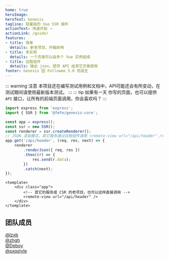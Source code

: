 ```yaml
---
home: true
heroImage: 
heroText: Genesis
tagline: 轻量级的 Vue SSR 插件
actionText: 快速开始 →
actionLink: /guide/
features:
- title: 简单
  details: 新老项目，开箱即用
- title: 多实例
  details: 一个页面可以由多个 Vue 实例组成
- title: 远程组件
  details: 输出 json，提供 API 给其它页面使用
footer: Genesis 因 Followme 5.0 而诞生
---
```

::: warning 注意
本项目还在编写测试用例和文档中，API可能还会有所变动，在测试期间请使用最新版本测试。
::: 
::: tip 如果有一天
你写的页面，也可以提供 `API` 接口，让所有的前端页面调用，你会喜欢吗？
:::

```typescript
import express from 'express';
import { SSR } from '@fmfe/genesis-core';

const app = express();
const ssr = new SSR();
const renderer = ssr.createRenderer();
// JSON 渲染模式，其它服务通过远程组件调用 <remote-view url="/api/header" />
app.get('/api/header', (req, res, next) => {
    renderer
        .renderJson({ req, res })
        .then((r) => {
            res.send(r.data);
        })
        .catch(next);
});

```
```vue
<template>
    <div class="app">
        <!-- 其它的服务或 CSR 的老项目，也可以这样直接调用 -->
        <remote-view url="/api/header" />
    </div>
</template>
```
## 团队成员
[@lzxb](https://www.followme.com/user/203489)    
[@zhgh](https://www.followme.cn/user/229620/zone)    
[@Deboy](https://www.followme.com/user/196312/zone)    
[@sxqstyle](https://www.followme.com/user/256784/zone)   

